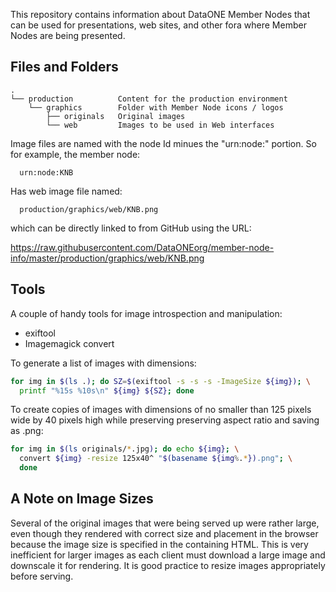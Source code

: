 This repository contains information about DataONE Member Nodes that can be used for presentations, web sites, and other fora where Member Nodes are being presented.

## Files and Folders

```
.
└── production          Content for the production environment
    └── graphics        Folder with Member Node icons / logos
        ├── originals   Original images
        └── web         Images to be used in Web interfaces
```

Image files are named with the node Id minues the "urn:node:" portion. So for 
example, the member node:

```
  urn:node:KNB
```

Has web image file named:

```
  production/graphics/web/KNB.png
```
which can be directly linked to from GitHub using the URL:

  https://raw.githubusercontent.com/DataONEorg/member-node-info/master/production/graphics/web/KNB.png


## Tools

A couple of handy tools for image introspection and manipulation:

* exiftool
* Imagemagick convert

To generate a list of images with dimensions:

```bash
for img in $(ls .); do SZ=$(exiftool -s -s -s -ImageSize ${img}); \
  printf "%15s %10s\n" ${img} ${SZ}; done
```

To create copies of images with dimensions of no smaller than 125 pixels wide by
40 pixels high while preserving preserving aspect ratio and saving as .png:

```bash
for img in $(ls originals/*.jpg); do echo ${img}; \
  convert ${img} -resize 125x40^ "$(basename ${img%.*}).png"; \
  done
```

## A Note on Image Sizes

Several of the original images that were being served up were rather large, even though they rendered with correct size and placement in the browser because the image size is specified in the containing HTML. This is very inefficient for larger images as each client must download a large image and downscale it for rendering. It is good practice to resize images appropriately before serving.

